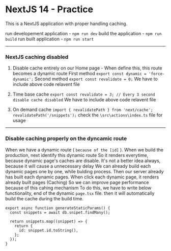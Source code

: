 # NextJS 14 - Practice

This is a NextJS application with proper handling caching.

run developement application - `npm run dev`
build the application - `npm run build`
run built application - `npm run start`

---

### NextJS caching disabled

1. Disable cache entirely on our Home page - When define this, this route becomes a dynamic route
   First method `export const dynamic = 'force-dynamic';`
   Second method `export const revalidate = 0;`
   We have to include above code relavent file

2. Time base cache
   `export const revalidate = 3; // Every 3 second disable cache disabled`
   We have to include above code relavent file

3. On demand cache
   `import { revalidatePath } from 'next/cache';`
   `revalidatePath('/snippets');`
   check the `\src\actions\index.ts` file for usage

---

### Disable caching properly on the dyncamic route

When we have a dynamic route ( `because of the [id]` ).
When we build the production, next identify this dynamic route
So it renders everytime, because dynamic page's caches are disable.
It's not a better idea always, because it will cause a unnecessary delay
We can already build each dynamic pages one by one, while bulding process.
Then our server already has built each dynamic pages.
When click each dynamic page, it renders already built pages (Caching)
So we can improve page performance because of this cahing mechanism
To do this, we have to write below functionality, end of the dynamic `page.tsx` file.
then it will automatically build the cache during the build time.

```
export async function generateStaticParams() {
  const snippets = await db.snipet.findMany();

  return snippets.map((snippet) => {
    return {
      id: snippet.id.toString(),
    };
  });
}
```
